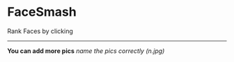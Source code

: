 # FaceSmash
Rank Faces by clicking
<br><hr>
**You can add more pics** *name the pics correctly (n.jpg)*
